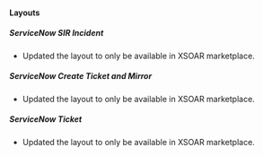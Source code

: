 
#### Layouts
##### ServiceNow SIR Incident
- Updated the layout to only be available in XSOAR marketplace.
##### ServiceNow Create Ticket and Mirror
- Updated the layout to only be available in XSOAR marketplace.
##### ServiceNow Ticket
- Updated the layout to only be available in XSOAR marketplace.
